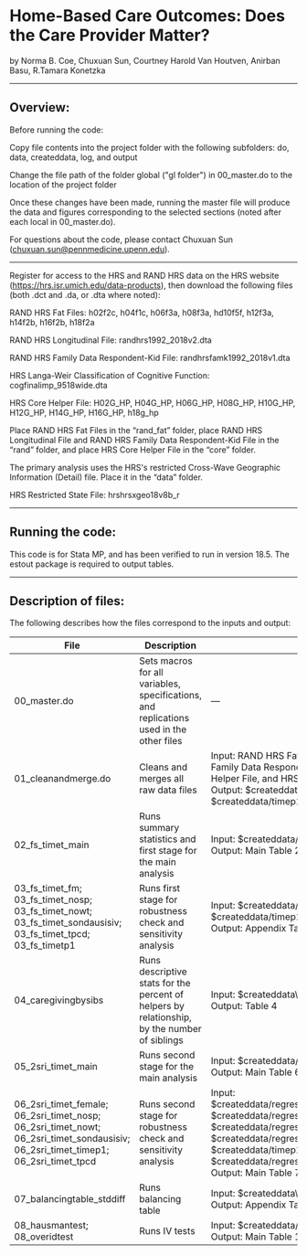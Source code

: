 # Home-Based Care Outcomes: Does the Care Provider Matter?

by Norma B. Coe, Chuxuan Sun, Courtney Harold Van Houtven, Anirban Basu, R.Tamara Konetzka

---

## Overview:

Before running the code:

Copy file contents into the project folder with the following subfolders: do, data, createddata, log, and output

Change the file path of the folder global ("gl folder") in 00_master.do to the location of the project folder  

Once these changes have been made, running the master file will produce the data and figures corresponding to the selected sections (noted after each local in 00_master.do). 

For questions about the code, please contact Chuxuan Sun (chuxuan.sun@pennmedicine.upenn.edu).

---

Register for access to the HRS and RAND HRS data on the HRS website (https://hrs.isr.umich.edu/data-products), then download the following files (both .dct and .da, or .dta where noted):

RAND HRS Fat Files: h02f2c, h04f1c, h06f3a, h08f3a, hd10f5f, h12f3a, h14f2b, h16f2b, h18f2a

RAND HRS Longitudinal File: randhrs1992_2018v2.dta

RAND HRS Family Data Respondent-Kid File: randhrsfamk1992_2018v1.dta

HRS Langa-Weir Classification of Cognitive Function: cogfinalimp_9518wide.dta

HRS Core Helper File: H02G_HP, H04G_HP, H06G_HP, H08G_HP, H10G_HP, H12G_HP, H14G_HP, H16G_HP, h18g_hp

Place RAND HRS Fat Files in the “rand_fat” folder, place RAND HRS Longitudinal File and RAND HRS Family Data Respondent-Kid File in the “rand” folder, and place HRS Core Helper File in the “core” folder.

The primary analysis uses the HRS's restricted Cross-Wave Geographic Information (Detail) file. Place it in the “data” folder. 

HRS Restricted State File: hrshrsxgeo18v8b_r

---

## Running the code:

This code is for Stata MP, and has been verified to run in version 18.5. The estout package is required to output tables.

---

## Description of files:

The following describes how the files correspond to the inputs and output:

| File | Description | Inputs/Outputs | Notes |
|------|-------------|----------------|-------|
| 00_master.do | Sets macros for all variables, specifications, and replications used in the other files | — | Only edit the global folder and the individual global macros |
| 01_cleanandmerge.do | Cleans and merges all raw data files | Input: RAND HRS Fat Files, RAND HRS Longitudinal File, RAND HRS Family Data Respondent-Kid File, HRS Restricted State File, HRS Core Helper File, and HRS Langa-Weir Cognitive Function File<br>Output: $createddata/regressiondata_fnl.dta and $createddata/timep1/regressiondata_fnl.dta | — |
| 02_fs_timet_main | Runs summary statistics and first stage for the main analysis | Input: $createddata/regressiondata_fnl.dta<br>Output: Main Table 2, Table 3, and Table 5 | — |
| 03_fs_timet_fm;<br>03_fs_timet_nosp;<br>03_fs_timet_nowt;<br>03_fs_timet_sondausisiv;<br>03_fs_timet_tpcd;<br>03_fs_timetp1 | Runs first stage for robustness check and sensitivity analysis | Input: $createddata/regressiondata_fnl.dta; $createddata/timep1/regressiondata_fnl.dta<br>Output: Appendix Table 2 | — |
| 04_caregivingbysibs | Runs descriptive stats for the percent of helpers by relationship, by the number of siblings | Input: $createddata\regressiondata_fnl.dta<br>Output: Table 4 | — |
| 05_2sri_timet_main | Runs second stage for the main analysis | Input: $createddata/regressiondata_fnl_multi_nomedhh_sibkidsiv.dta<br>Output: Main Table 6 | — |
| 06_2sri_timet_female;<br>06_2sri_timet_nosp;<br>06_2sri_timet_nowt;<br>06_2sri_timet_sondausisiv;<br>06_2sri_timet_timep1;<br>06_2sri_timet_tpcd | Runs second stage for robustness check and sensitivity analysis | Input: $createddata/regressiondata_fnl_multi_nomedhh_sibkidsiv_fm.dta; $createddata/regressiondata_fnl_multi_nomedhh_sibkidsiv_nosp.dta; $createddata/regressiondata_fnl_multi_nomedhh_sibkidsiv_nowt.dta; $createddata/regressiondata_fnl_multi_nomedhh_sondausisiv.dta; $createddata/timep1/regressiondata_fnl_multi_nomedhh_sibkidsiv.dta; $createddata/regressiondata_fnl_multi_nomedhh_sibkidsiv_tpcd.dta<br>Output: Main Table 7 + Table 8 | — |
| 07_balancingtable_stddiff | Runs balancing table | Input: $createddata\regressiondata_fnl_multi_nomedhh_sibkidsiv.dta<br>Output: Appendix Table 1 | — |
| 08_hausmantest;<br>08_overidtest | Runs IV tests | Input: $createddata/regressiondata_fnl.dta<br>Output: Main Table 1 | — |

